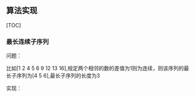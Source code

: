 ## 算法实现

[TOC]

### 最长连续子序列

问题：

比如[1 2 4 5 6  9 12 13 16],规定两个相邻的数的差值为1则为连续，则该序列的最长子序列为[4 5 6],最长子序列的长度为3

实现：

```

```

